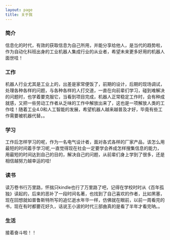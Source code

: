 ```yaml
---
layout: page
title: 关于我 
---
```


### 简介
信息化的时代，有效的获取信息为自己所用，并能分享给他人，是当代的趋势啦，作为自动化科班出身的工业机器人集成行业的从业者，希望未来更多好用的机器人面世哇！

### 工作
机器人行业尤其是工业上的，出差是家常便饭了，前期的设计，后期的现场调试，处理各种各样的问题，与各种各样的人打交道，一直在向前辈们学习，碰到难解决的问题时，也学着要克服它，当看到项目完成，机器人正常稳定工作时，会有种成就感，又把一些劳动工作者从乏味的工作中解放出来了，这也是一项解放人类的工作哇！随着工业4.0和人工智能的发展，希望机器人越来越普及才好，毕竟有些工作需要被机器代替。。

### 学习
工作后怎样学习的呢，作为一名电气设计者，面对各式各样的厂家产品，该怎么用最短的时间着手学习呢,一直觉得现在社会一定要学会养成怎样搜集信息的能力，用最短的时间达到自己的目的，解决自己的问题，从前辈们身上学到了很多，还是相信越努力越幸运的哇!
### 读书
读万卷书行万里路，怀揣只kindle也行了万里路了吧，记得在学校时时从《百年孤独》读起的，后来的恶补了一段时间名著，也找到了自己喜欢的作者，比如黑塞，现在回想就如普鲁斯特所写的追忆逝水年华一样，仿佛就在眼前，以前一周看完的书，现在有时都要花好久，话说王小波的时代三部曲真的是看了半年才看完呐。。
### 生活
接着奋斗啦！！








